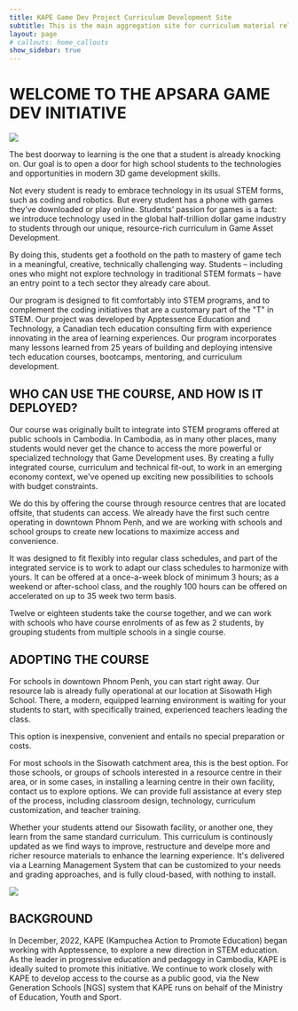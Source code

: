 ```yaml
---
title: KAPE Game Dev Project Curriculum Development Site
subtitle: This is the main aggregation site for curriculum material related to the KAPE Game Dev Project.
layout: page
# callouts: home_callouts
show_sidebar: true
---
```


# WELCOME TO THE APSARA GAME DEV INITIATIVE

<img src="/KAPE-learn/assets/images/class1.jpg" />

<span class="hilite">The best doorway to learning is the one that a student is already knocking on. </span> Our goal is to open a door for high school students to the technologies and opportunities in modern 3D game development skills.

Not every student is ready to embrace technology in its usual STEM forms, such as coding and robotics. But every student has a phone with games they’ve downloaded or play online. Students’ passion for games is a fact: we introduce technology used in the global half-trillion dollar game industry to students through our unique, resource-rich curriculum in Game Asset Development. 

By doing this, <span class="hilite">students get a foothold on the path to mastery of game tech in a meaningful, creative, technically challenging way.</span> Students – including ones who might not explore technology in traditional STEM formats – have an entry point to a tech sector they already care about. 

Our program is designed to fit comfortably into STEM programs, and to complement the coding initiatives that are a customary part of the "T" in STEM. Our project was developed by Apptessence Education and Technology, a Canadian tech education consulting firm with experience innovating in the area of learning experiences. Our program incorporates many lessons learned from 25 years of building and deploying intensive tech education courses, bootcamps, mentoring, and curriculum development.

## WHO CAN USE THE COURSE, AND HOW IS IT DEPLOYED?

Our course was originally built to integrate into STEM programs offered at public schools in Cambodia. In Cambodia, as in many other places, many students would never get the chance to access the more powerful or specialized technology that Game Development uses. By creating a fully integrated course, curriculum and technical fit-out, to work in an emerging economy context, <span class="hilite">we've opened up exciting new possibilities to schools</span> with budget constraints.

We do this by offering the course through resource centres that are located offsite, that students can access. We already have the first such centre operating in downtown Phnom Penh, and we are working with schools and school groups to create new locations to maximize access and convenience.

<span class="hilite">It was designed to fit flexibly into regular class schedules</span>, and part of the integrated service is to work to adapt our class schedules to harmonize with yours. It can be offered at a once-a-week block of minimum 3 hours; as a weekend or after-school class, and the roughly 100 hours can be offered on accelerated on up to 35 week two term basis.

Twelve or eighteen students take the course together, and we can work with schools who have course enrolments of as few as 2 students, by grouping students from multiple schools in a single course.

## ADOPTING THE COURSE

For schools in downtown Phnom Penh, you can start right away. <span class="hilite">Our resource lab is already fully operational at our location at Sisowath High School.</span> There, a modern, equipped learning environment is waiting for your students to start, with specifically trained, experienced teachers leading the class.

This option is inexpensive, convenient and entails no special preparation or costs. 

For most schools in the Sisowath catchment area, this is the best option. For those schools, or groups of schools interested in a resource centre in their area, or in some cases, in installing a learning centre in their own facility, contact us to explore options. <span class="hilite">We can provide full assistance at every step of the process, including classroom design, technology, curriculum customization, and teacher training</span>.

Whether your students attend our Sisowath facility, or another one, they learn from the same standard curriculum. This curriculum is continously updated as we find ways to improve, restructure and develpe more and richer resource materials to enhance the learning experience. It's delivered via a Learning Management System that can be customized to your needs and grading approaches, and is fully cloud-based, with nothing to install.

<img src="/KAPE-learn/assets/images/class2.jpg" /> 
<!--
Schools that adopt the course get a full support package to allow them to smoothly incorporate the course into their programs. That includes up to 70 hours of consultation that comprises teacher training, technical assistance, classroom design, and help in adapting things like existing workstations or systems. The course and course materials are continuously updated, so users get the latest curriculum at all times.-->

<!-- The course is delivered via a Learning Management System that is delivered on the internet, with nothing needed to be installed. In cases where internet availability is uneven, course units can be downloaded, along with the resources that they use. We don't recommend this approach, but if circumstances require it, we can work to provide you with a standalone version of the course that can be delivered when unconnected. -->



<!-- The course is taught in a dedicated space. This can be in a separate classroom, or as a resource centre that is part of a library or similar facility. We can also provide access to our labs in downtown Phnom Penh for schools whose students are able to travel. The total outlay of space required is under 50sq m. for up to 18 students (12 recommended). -->

<!-- The course is billed on a flat per-year basis, with significant discounts for multi-year contracts. The school can teach the course to as many as 36 students per year, without incurring extra charges. -->

<!-- ## RESOURCES AND SOFTWARE -->

<!-- The course is based on two industry-standard software packages. Both are free, so cash-strapped schools won't have to sign on to expensive software that can push technology out of reach. Both are widely used in the game development sector. One is Blender, a free, open-source application that provides a vast range of capabilities, allowing students to explore many aspects of 3D design, animation, character development, environment creation, and many many other things. Unreal Engine is the global leader among Game Engines – these are the immensely powerful packages that the vast majority of game developers use to build their games. Unreal's creator, Epic Games, allows free use of their software.  -->


<!-- 
Our project is focused on developing and repurposing instructional material related to the two primary software tools that we're focusing on. Unreal Engine is the basis for Game Development per se. Blender is the opensource, free 3D Swiss Army Knife for modelling and animation. -->

<!-- Our students will develop their creative and technical potential through these remarkable, industry-standard tools.  --> 

## BACKGROUND

In December, 2022, KAPE (Kampuchea Action to Promote Education) began working with Apptessence, to explore a new direction in STEM education. As the leader in progressive education and pedagogy in Cambodia, KAPE is ideally suited to promote this initiative. We continue to work closely with KAPE to develop access to the course as a public good, via the New Generation Schools [NGS] system that KAPE runs on behalf of the Ministry of Education, Youth and Sport.
